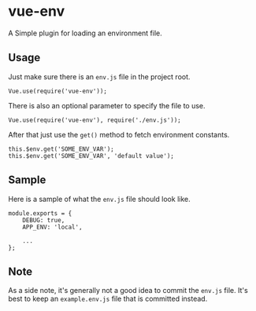 # vue-env

A Simple plugin for loading an environment file.

## Usage

Just make sure there is an `env.js` file in the project root.

~~~
Vue.use(require('vue-env'));
~~~

There is also an optional parameter to specify the file to use.

~~~
Vue.use(require('vue-env'), require('./env.js'));
~~~

After that just use the `get()` method to fetch environment constants.

~~~
this.$env.get('SOME_ENV_VAR');
this.$env.get('SOME_ENV_VAR', 'default value');
~~~

## Sample

Here is a sample of what the `env.js` file should look like.

~~~
module.exports = {
    DEBUG: true,
    APP_ENV: 'local',

    ...
};
~~~

## Note

As a side note, it's generally not a good idea to commit the `env.js` file. It's best to keep an `example.env.js` file that is committed instead.